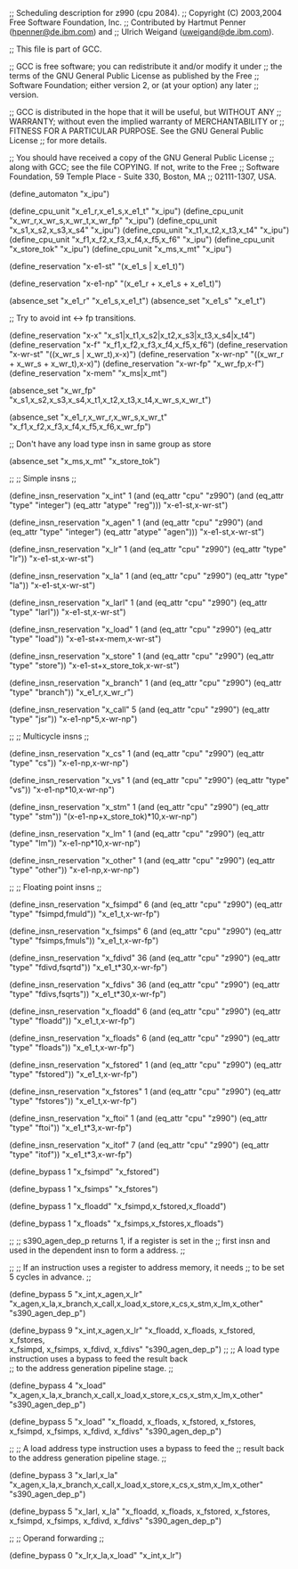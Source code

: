;; Scheduling description for z990 (cpu 2084).
;;   Copyright (C) 2003,2004 Free Software Foundation, Inc.
;;   Contributed by Hartmut Penner (hpenner@de.ibm.com) and
;;                  Ulrich Weigand (uweigand@de.ibm.com).

;; This file is part of GCC.

;; GCC is free software; you can redistribute it and/or modify it under
;; the terms of the GNU General Public License as published by the Free
;; Software Foundation; either version 2, or (at your option) any later
;; version.

;; GCC is distributed in the hope that it will be useful, but WITHOUT ANY
;; WARRANTY; without even the implied warranty of MERCHANTABILITY or
;; FITNESS FOR A PARTICULAR PURPOSE.  See the GNU General Public License
;; for more details.

;; You should have received a copy of the GNU General Public License
;; along with GCC; see the file COPYING.  If not, write to the Free
;; Software Foundation, 59 Temple Place - Suite 330, Boston, MA
;; 02111-1307, USA.

(define_automaton "x_ipu")

(define_cpu_unit "x_e1_r,x_e1_s,x_e1_t"  "x_ipu")
(define_cpu_unit "x_wr_r,x_wr_s,x_wr_t,x_wr_fp" "x_ipu")
(define_cpu_unit "x_s1,x_s2,x_s3,x_s4"   "x_ipu")
(define_cpu_unit "x_t1,x_t2,x_t3,x_t4"   "x_ipu")
(define_cpu_unit "x_f1,x_f2,x_f3,x_f4,x_f5,x_f6"   "x_ipu")
(define_cpu_unit "x_store_tok"   "x_ipu")
(define_cpu_unit "x_ms,x_mt"   "x_ipu")

(define_reservation "x-e1-st" "(x_e1_s | x_e1_t)")

(define_reservation "x-e1-np" "(x_e1_r + x_e1_s + x_e1_t)")

(absence_set "x_e1_r" "x_e1_s,x_e1_t")
(absence_set "x_e1_s" "x_e1_t")

;; Try to avoid int <-> fp transitions.

(define_reservation "x-x" "x_s1|x_t1,x_s2|x_t2,x_s3|x_t3,x_s4|x_t4")
(define_reservation "x-f" "x_f1,x_f2,x_f3,x_f4,x_f5,x_f6")
(define_reservation "x-wr-st" "((x_wr_s | x_wr_t),x-x)")
(define_reservation "x-wr-np" "((x_wr_r + x_wr_s + x_wr_t),x-x)")
(define_reservation "x-wr-fp" "x_wr_fp,x-f")
(define_reservation "x-mem"   "x_ms|x_mt")

(absence_set "x_wr_fp"
             "x_s1,x_s2,x_s3,x_s4,x_t1,x_t2,x_t3,x_t4,x_wr_s,x_wr_t")

(absence_set "x_e1_r,x_wr_r,x_wr_s,x_wr_t"
             "x_f1,x_f2,x_f3,x_f4,x_f5,x_f6,x_wr_fp")

;; Don't have any load type insn in same group as store

(absence_set "x_ms,x_mt" "x_store_tok")


;;
;; Simple insns
;;

(define_insn_reservation "x_int" 1
  (and (eq_attr "cpu" "z990")
       (and (eq_attr "type" "integer")
            (eq_attr "atype" "reg")))
  "x-e1-st,x-wr-st")

(define_insn_reservation "x_agen" 1
  (and (eq_attr "cpu" "z990")
       (and (eq_attr "type" "integer")
            (eq_attr "atype" "agen")))
  "x-e1-st,x-wr-st")

(define_insn_reservation "x_lr" 1
  (and (eq_attr "cpu" "z990")
       (eq_attr "type" "lr"))
  "x-e1-st,x-wr-st") 

(define_insn_reservation "x_la" 1 
  (and (eq_attr "cpu" "z990")
       (eq_attr "type" "la"))
  "x-e1-st,x-wr-st") 

(define_insn_reservation "x_larl" 1 
  (and (eq_attr "cpu" "z990")
       (eq_attr "type" "larl"))
  "x-e1-st,x-wr-st") 

(define_insn_reservation "x_load" 1 
  (and (eq_attr "cpu" "z990")
       (eq_attr "type" "load"))
  "x-e1-st+x-mem,x-wr-st") 

(define_insn_reservation "x_store" 1 
  (and (eq_attr "cpu" "z990")
       (eq_attr "type" "store"))
  "x-e1-st+x_store_tok,x-wr-st") 

(define_insn_reservation "x_branch" 1 
  (and (eq_attr "cpu" "z990")
       (eq_attr "type" "branch"))
  "x_e1_r,x_wr_r") 

(define_insn_reservation "x_call" 5 
  (and (eq_attr "cpu" "z990")
       (eq_attr "type" "jsr"))
  "x-e1-np*5,x-wr-np") 

;;
;; Multicycle insns
;;

(define_insn_reservation "x_cs" 1 
  (and (eq_attr "cpu" "z990")
       (eq_attr "type" "cs"))
  "x-e1-np,x-wr-np") 

(define_insn_reservation "x_vs" 1 
  (and (eq_attr "cpu" "z990")
       (eq_attr "type" "vs"))
  "x-e1-np*10,x-wr-np") 

(define_insn_reservation "x_stm" 1 
  (and (eq_attr "cpu" "z990")
       (eq_attr "type" "stm"))
  "(x-e1-np+x_store_tok)*10,x-wr-np") 

(define_insn_reservation "x_lm" 1 
  (and (eq_attr "cpu" "z990")
       (eq_attr "type" "lm"))
  "x-e1-np*10,x-wr-np") 

(define_insn_reservation "x_other" 1 
  (and (eq_attr "cpu" "z990")
       (eq_attr "type" "other"))
  "x-e1-np,x-wr-np") 

;;
;; Floating point insns
;;

(define_insn_reservation "x_fsimpd" 6 
  (and (eq_attr "cpu" "z990")
       (eq_attr "type" "fsimpd,fmuld"))
  "x_e1_t,x-wr-fp") 

(define_insn_reservation "x_fsimps" 6 
  (and (eq_attr "cpu" "z990")
       (eq_attr "type" "fsimps,fmuls"))
  "x_e1_t,x-wr-fp") 

(define_insn_reservation "x_fdivd" 36
  (and (eq_attr "cpu" "z990")
       (eq_attr "type" "fdivd,fsqrtd"))
  "x_e1_t*30,x-wr-fp") 

(define_insn_reservation "x_fdivs" 36 
  (and (eq_attr "cpu" "z990")
       (eq_attr "type" "fdivs,fsqrts"))
  "x_e1_t*30,x-wr-fp") 

(define_insn_reservation "x_floadd" 6 
  (and (eq_attr "cpu" "z990")
       (eq_attr "type" "floadd"))
  "x_e1_t,x-wr-fp") 

(define_insn_reservation "x_floads" 6 
  (and (eq_attr "cpu" "z990")
       (eq_attr "type" "floads"))
  "x_e1_t,x-wr-fp") 

(define_insn_reservation "x_fstored" 1 
  (and (eq_attr "cpu" "z990")
       (eq_attr "type" "fstored"))
  "x_e1_t,x-wr-fp") 

(define_insn_reservation "x_fstores" 1 
  (and (eq_attr "cpu" "z990")
       (eq_attr "type" "fstores"))
  "x_e1_t,x-wr-fp") 

(define_insn_reservation "x_ftoi" 1 
  (and (eq_attr "cpu" "z990")
       (eq_attr "type" "ftoi"))
  "x_e1_t*3,x-wr-fp") 

(define_insn_reservation "x_itof" 7 
  (and (eq_attr "cpu" "z990")
       (eq_attr "type" "itof"))
  "x_e1_t*3,x-wr-fp") 

(define_bypass 1 "x_fsimpd" "x_fstored")

(define_bypass 1 "x_fsimps" "x_fstores")

(define_bypass 1 "x_floadd" "x_fsimpd,x_fstored,x_floadd")
	         
(define_bypass 1 "x_floads" "x_fsimps,x_fstores,x_floads")

;;
;; s390_agen_dep_p returns 1, if a register is set in the 
;; first insn and used in the dependent insn to form a address.
;;

;;
;; If an instruction uses a register to address memory, it needs
;; to be set 5 cycles in advance.
;; 

(define_bypass 5 "x_int,x_agen,x_lr" 
                 "x_agen,x_la,x_branch,x_call,x_load,x_store,x_cs,x_stm,x_lm,x_other"
	         "s390_agen_dep_p")

(define_bypass 9 "x_int,x_agen,x_lr" 
                 "x_floadd, x_floads, x_fstored, x_fstores,\
		  x_fsimpd, x_fsimps, x_fdivd, x_fdivs"
	         "s390_agen_dep_p")
;;
;; A load type instruction uses a bypass to feed the result back	
;; to the address generation pipeline stage. 
;;

(define_bypass 4 "x_load"    
                 "x_agen,x_la,x_branch,x_call,x_load,x_store,x_cs,x_stm,x_lm,x_other"
	         "s390_agen_dep_p")

(define_bypass 5 "x_load"
                 "x_floadd, x_floads, x_fstored, x_fstores,\
		  x_fsimpd, x_fsimps, x_fdivd, x_fdivs"
	         "s390_agen_dep_p")

;;
;; A load address type instruction uses a bypass to feed the 
;; result back to the address generation pipeline stage. 
;;

(define_bypass 3 "x_larl,x_la" 
                 "x_agen,x_la,x_branch,x_call,x_load,x_store,x_cs,x_stm,x_lm,x_other"
	         "s390_agen_dep_p")

(define_bypass 5 "x_larl, x_la"
                 "x_floadd, x_floads, x_fstored, x_fstores,\
		  x_fsimpd, x_fsimps, x_fdivd, x_fdivs"
	         "s390_agen_dep_p")

;;
;; Operand forwarding
;;

(define_bypass 0 "x_lr,x_la,x_load" "x_int,x_lr")


